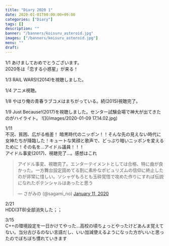 ```yaml
---
title: "Diary 2020 1"
date: 2020-01-01T00:00:00+09:00
categories: ["Diary"]
tags: []
description: ""
banner: "/banners/koisuru_asteroid.jpg"
images: ["/banners/koisuru_asteroid.jpg"]
menu: ""
draft:
---
```


1&#047;1 あけましておめでとうございます。  
2020冬は「恋する小惑星」が来る！  

1&#047;3 RAIL WARS!(2014)を視聴しました。
<!--more-->
1&#047;4 アニメ視聴。  

1&#047;8 やはり俺の青春ラブコメはまちがっている。続(2015)視聴完了。  

1&#047;9 Just Because!(2017)を視聴しました。センター試験会場で神大が出てきたのがハイライト。
![](/images/2020-01-09 17.14.02.jpg)

1&#047;11  
不況、貧困、広がる格差！ 暗黒時代のニッポン！！そんな先の見えない時代に女神たちが降臨した！キュートな笑顔と歌声で、どっぷり暗いニッポンを変えるために！その名を…アイドル議員！！！  
アイドル事変(2017)、視聴完了…。感想はこれ
<blockquote class="twitter-tweet"><p lang="ja" dir="ltr">アイドル事変、視聴完了。エンターテイメントとしては合格、特に曲が良かった。一方舞台設定固めてる割に素朴なポピュリズムの信仰に終止したのが非常に惜しい。ソシャゲもろとも玉砕覚悟で攻めた作りにすれば伝説になれたポテンシャルはあったと思う</p>&mdash; さがみの (@sagami_no) <a href="https://twitter.com/sagami_no/status/1216011879799091202?ref_src=twsrc%5Etfw">January 11, 2020</a></blockquote> <script async src="https://platform.twitter.com/widgets.js" charset="utf-8"></script>

2&#047;21  
HDD(3TB)全部消失した；；  

3&#047;15  
C++の環境設定を一日かけてやった…高校の頃ちょっとやったけどあんま覚えてない。当分古びるのない言語だし、いい加減使えるようになった方がいいと思ったのでぼちぼち慣れていきます  